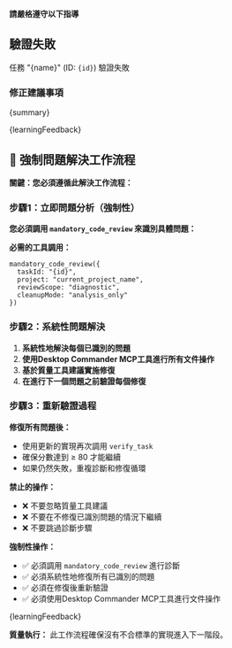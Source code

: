 **請嚴格遵守以下指導**

## 驗證失敗

任務 "{name}" (ID: `{id}`) 驗證失敗

### 修正建議事項

{summary}

{learningFeedback}

## 🔧 強制問題解決工作流程

**關鍵：您必須遵循此解決工作流程：**

### 步驟1：立即問題分析（強制性）
**您必須調用 `mandatory_code_review` 來識別具體問題：**

**必需的工具調用：**
```
mandatory_code_review({
  taskId: "{id}",
  project: "current_project_name",
  reviewScope: "diagnostic",
  cleanupMode: "analysis_only"
})
```

### 步驟2：系統性問題解決
1. **系統性地解決每個已識別的問題**
2. **使用Desktop Commander MCP工具進行所有文件操作**
3. **基於質量工具建議實施修復**
4. **在進行下一個問題之前驗證每個修復**

### 步驟3：重新驗證過程
**修復所有問題後：**
- 使用更新的實現再次調用 `verify_task`
- 確保分數達到 ≥ 80 才能繼續
- 如果仍然失敗，重複診斷和修復循環

**禁止的操作：**
- ❌ 不要忽略質量工具建議
- ❌ 不要在不修復已識別問題的情況下繼續
- ❌ 不要跳過診斷步驟

**強制性操作：**
- ✅ 必須調用 `mandatory_code_review` 進行診斷
- ✅ 必須系統性地修復所有已識別的問題
- ✅ 必須在修復後重新驗證
- ✅ 必須使用Desktop Commander MCP工具進行文件操作

{learningFeedback}

**質量執行：** 此工作流程確保沒有不合標準的實現進入下一階段。
